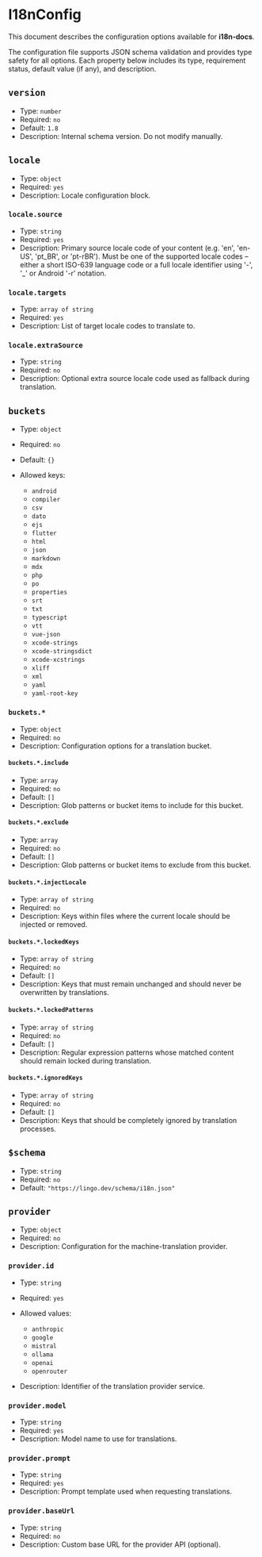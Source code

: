 # I18nConfig

This document describes the configuration options available for **i18n-docs**.

The configuration file supports JSON schema validation and provides type safety for all options. Each property below includes its type, requirement status, default value (if any), and description.

## `version`

- Type: `number`
- Required: `no`
- Default: `1.8`
- Description: Internal schema version. Do not modify manually.

## `locale`

- Type: `object`
- Required: `yes`
- Description: Locale configuration block.

### `locale.source`

- Type: `string`
- Required: `yes`
- Description: Primary source locale code of your content (e.g. 'en', 'en-US', 'pt_BR', or 'pt-rBR'). Must be one of the supported locale codes – either a short ISO-639 language code or a full locale identifier using '-', '\_' or Android '-r' notation.

### `locale.targets`

- Type: `array of string`
- Required: `yes`
- Description: List of target locale codes to translate to.

### `locale.extraSource`

- Type: `string`
- Required: `no`
- Description: Optional extra source locale code used as fallback during translation.

## `buckets`

- Type: `object`
- Required: `no`
- Default: `{}`
- Allowed keys:

  - `android`
  - `compiler`
  - `csv`
  - `dato`
  - `ejs`
  - `flutter`
  - `html`
  - `json`
  - `markdown`
  - `mdx`
  - `php`
  - `po`
  - `properties`
  - `srt`
  - `txt`
  - `typescript`
  - `vtt`
  - `vue-json`
  - `xcode-strings`
  - `xcode-stringsdict`
  - `xcode-xcstrings`
  - `xliff`
  - `xml`
  - `yaml`
  - `yaml-root-key`

### `buckets.*`

- Type: `object`
- Required: `no`
- Description: Configuration options for a translation bucket.

#### `buckets.*.include`

- Type: `array`
- Required: `no`
- Default: `[]`
- Description: Glob patterns or bucket items to include for this bucket.

#### `buckets.*.exclude`

- Type: `array`
- Required: `no`
- Default: `[]`
- Description: Glob patterns or bucket items to exclude from this bucket.

#### `buckets.*.injectLocale`

- Type: `array of string`
- Required: `no`
- Description: Keys within files where the current locale should be injected or removed.

#### `buckets.*.lockedKeys`

- Type: `array of string`
- Required: `no`
- Default: `[]`
- Description: Keys that must remain unchanged and should never be overwritten by translations.

#### `buckets.*.lockedPatterns`

- Type: `array of string`
- Required: `no`
- Default: `[]`
- Description: Regular expression patterns whose matched content should remain locked during translation.

#### `buckets.*.ignoredKeys`

- Type: `array of string`
- Required: `no`
- Default: `[]`
- Description: Keys that should be completely ignored by translation processes.

## `$schema`

- Type: `string`
- Required: `no`
- Default: `"https://lingo.dev/schema/i18n.json"`

## `provider`

- Type: `object`
- Required: `no`
- Description: Configuration for the machine-translation provider.

### `provider.id`

- Type: `string`
- Required: `yes`
- Allowed values:

  - `anthropic`
  - `google`
  - `mistral`
  - `ollama`
  - `openai`
  - `openrouter`

- Description: Identifier of the translation provider service.

### `provider.model`

- Type: `string`
- Required: `yes`
- Description: Model name to use for translations.

### `provider.prompt`

- Type: `string`
- Required: `yes`
- Description: Prompt template used when requesting translations.

### `provider.baseUrl`

- Type: `string`
- Required: `no`
- Description: Custom base URL for the provider API (optional).
